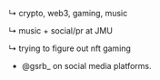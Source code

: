 ↳ crypto, web3, gaming, music

↳ music + social/pr at JMU

↳ trying to figure out nft gaming


- @gsrb_ on social media platforms.
